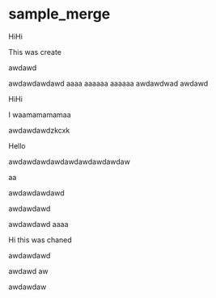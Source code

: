 # sample_merge



HiHi

This was create

awdawd





awdawdawdawd
aaaa
aaaaaa
aaaaaa
awdawdwad
awdawd

HiHi


I waamamamamaa



awdawdawdzkcxk


Hello



awdawdawdawdawdawdawdawdaw



aa

awdawdawdawd

awdawdawd


awdawdawd
aaaa


Hi this was chaned


awdawdawd

awdawd
aw



awdawdaw
